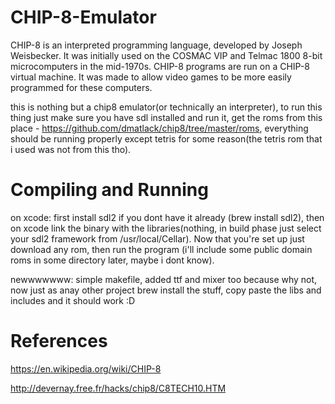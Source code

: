 # CHIP-8-Emulator
CHIP-8 is an interpreted programming language, developed by Joseph Weisbecker. It was initially used on the COSMAC VIP and Telmac 1800 8-bit microcomputers in the mid-1970s. CHIP-8 programs are run on a CHIP-8 virtual machine. It was made to allow video games to be more easily programmed for these computers. 

this is nothing but a chip8 emulator(or technically an interpreter), to run this thing just make sure you have sdl installed and run it, 
get the roms from this place - https://github.com/dmatlack/chip8/tree/master/roms, everything should be running properly except tetris for some reason(the tetris rom that i used was not from this tho).

# Compiling and Running
on xcode:
first install sdl2 if you dont have it already (brew install sdl2), then on xcode link the binary with the libraries(nothing, in build phase just select your sdl2 framework from /usr/local/Cellar). Now that you're set up just download any rom, then run the program (i'll include some public domain roms in some directory later, maybe i dont know).

newwwwwww: simple makefile, added ttf and mixer too because why not, now just as anay other project brew install the stuff, copy paste the libs and includes and it should work :D

# References

https://en.wikipedia.org/wiki/CHIP-8

http://devernay.free.fr/hacks/chip8/C8TECH10.HTM
 



